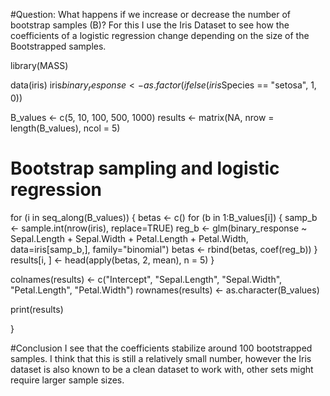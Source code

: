 
#Question: What happens if we increase or decrease the number of bootstrap samples (B)?
For this I use the Iris Dataset to see how the coefficients of a logistic regression change depending on the size of the 
Bootstrapped samples. 


library(MASS)


data(iris)
iris$binary_response <- as.factor(ifelse(iris$Species == "setosa", 1, 0))

B_values <- c(5, 10, 100, 500, 1000)
results <- matrix(NA, nrow = length(B_values), ncol = 5)

# Bootstrap sampling and logistic regression
for (i in seq_along(B_values)) {
	betas <- c()
	for (b in 1:B_values[i]) {
		samp_b <- sample.int(nrow(iris), replace=TRUE)
		reg_b <- glm(binary_response ~ Sepal.Length + Sepal.Width + Petal.Length + Petal.Width, data=iris[samp_b,], family="binomial")
		betas <- rbind(betas, coef(reg_b))
	}
	results[i, ] <- head(apply(betas, 2, mean), n = 5)
}

colnames(results) <- c("Intercept", "Sepal.Length", "Sepal.Width", "Petal.Length", "Petal.Width")
rownames(results) <- as.character(B_values)

print(results)

}


#Conclusion
I see that the coefficients stabilize around 100 bootstrapped samples. I think that this is still a relatively small number, however the
Iris dataset is also known to be a clean dataset to work with, other sets might require larger sample sizes. 
